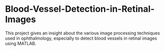 # Blood-Vessel-Detection-in-Retinal-Images
This project gives an insight about the various image processing techniques used in ophthalmology, especially to detect blood vessels in retinal images using MATLAB.
